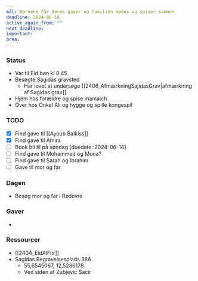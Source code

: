 ```yaml
---
mål: Børnene får deres gaver og familien mødes og spiser sammen
deadline: 2024-06-16
active_again_from: ""
next_deadline: 
important: 
area:
---
```

### Status
- Var til Eid bøn kl 8.45 
- Besøgte Sagidas gravsted
	- Har lovet at undersøge [[2406_AfmærkningSajidasGrav|afmærkning af Sagidas grav]]
- Hjem hos forældre og spise mamaich 
- Over hos Onkel Ali og hygge og spille kongespil 
### TODO
- [x] Find gave til [[Ayoub Balkiss]]
- [x] Find gave til Amira
- [ ] Book bil til på søndag [duedate::2024-06-14]
- [ ] Find gave til  Mohammed og Mona? 
- [ ] Find gave til Sarah og Ibrahim 
- [ ] Gave til mor og far 

### Dagen
* Besøg mor og far i Rødovre
### Gaver 
- 
### Ressourcer
* [[2404_EidAlFitr]]
* Sagidas Begravelsesplads 38A 
	* 55,6545067, 12,5286178
	* Ved siden af Zubjevic Sacir



